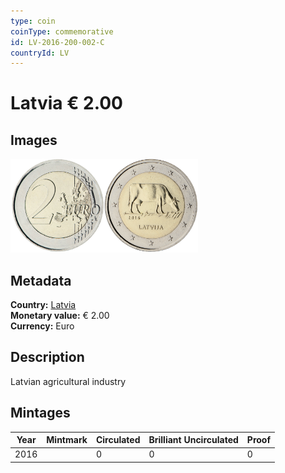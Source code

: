 ```yaml
---
type: coin
coinType: commemorative
id: LV-2016-200-002-C
countryId: LV
---
```


# Latvia € 2.00

## Images

<img src="../../Images/common-2007-200.png" height="150" alt="Front image"><img src="Images/LV-2016-200-002.png" height="150" alt="Back image">

## Metadata

**Country:** [Latvia](../../Countries/Latvia/index.md)\
**Monetary value:** € 2.00\
**Currency:** Euro

## Description
Latvian agricultural industry

## Mintages

| Year | Mintmark | Circulated | Brilliant Uncirculated | Proof |
| ---- | -------- | ---------- | ---------------------- | ----- |
| 2016 | | 0 | 0 | 0 |
